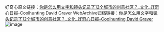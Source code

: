 好奇心原文链接：[你是怎么用文字和镜头记录了12个城市的创意社区？_文化_好奇心日报-Coolhunting David Graver](https://www.qdaily.com/articles/9992.html)
WebArchive归档链接：[你是怎么用文字和镜头记录了12个城市的创意社区？_文化_好奇心日报-Coolhunting David Graver](http://web.archive.org/web/20190623155407/https://www.qdaily.com/articles/9992.html)
![image](http://ww3.sinaimg.cn/large/007d5XDply1g3vhiitbxnj30u04mpqv5)